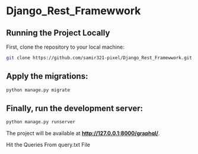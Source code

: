 # Django_Rest_Framewwork

## Running the Project Locally

First, clone the repository to your local machine:

```bash
git clone https://github.com/samir321-pixel/Django_Rest_Framewwork.git
```



## Apply the migrations:

```bash
python manage.py migrate
```

## Finally, run the development server:

```bash
python manage.py runserver
```

The project will be available at **http://127.0.0.1:8000/graphql/**.

Hit the Queries From query.txt File
